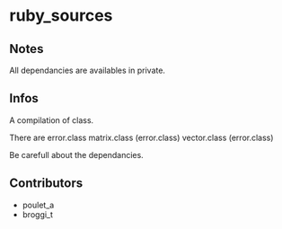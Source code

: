 ruby_sources
============

Notes
------
All dependancies are availables in private.

Infos
------
A compilation of class.

There are
error.class
matrix.class (error.class)
vector.class (error.class)

Be carefull about the dependancies.

Contributors
------
- poulet_a
- broggi_t
